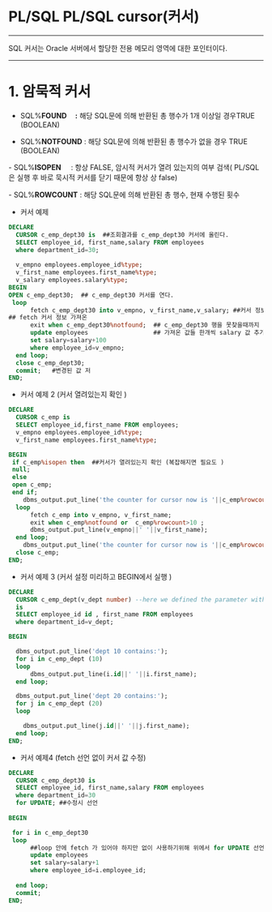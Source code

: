 # PL/SQL PL/SQL cursor(커서)

---

SQL 커서는 Oracle 서버에서 할당한 전용 메모리 영역에 대한 포인터이다.

---

# 1.  암묵적 커서

- SQL%**FOUND     :** 해당 SQL문에 의해 반환된 총 행수가 1개 이상일 경우TRUE (BOOLEAN)

- SQL%**NOTFOUND** : 해당 SQL문에 의해 반환된 총 행수가 없을 경우 TRUE (BOOLEAN)

- SQL%**ISOPEN**     : 항상 FALSE, 암시적 커서가 열려 있는지의 여부 검색( PL/SQL은 실행 후 바로 묵시적 커서를 닫기 때문에 항상 상 false)

- SQL%**ROWCOUNT** : 해당 SQL문에 의해 반환된 총 행수, 현재 수행된 횟수

- 커서 예제

```sql
DECLARE
  CURSOR c_emp_dept30 is  ##조회결과를 c_emp_dept30 커서에 올린다.
  SELECT employee_id, first_name,salary FROM employees
  where department_id=30;
  
  v_empno employees.employee_id%type;
  v_first_name employees.first_name%type;
  v_salary employees.salary%type;
BEGIN
OPEN c_emp_dept30;  ## c_emp_dept30 커서를 연다.
 loop
      fetch c_emp_dept30 into v_empno, v_first_name,v_salary; ##커서 정보를 변수대입
## fetch 커서 정보 가져온 
      exit when c_emp_dept30%notfound;  ## c_emp_dept30 행을 못찾을때까지
      update employees                  ## 가져온 값들 한개씩 salary 값 추가
      set salary=salary+100
      where employee_id=v_empno;
  end loop; 
  close c_emp_dept30;
  commit;   #변경된 값 저
END;
```

- 커서 예제 2 (커서 열려있는지 확인  )

```sql
DECLARE
  CURSOR c_emp is
  SELECT employee_id,first_name FROM employees;
  v_empno employees.employee_id%type;
  v_first_name employees.first_name%type;

BEGIN
 if c_emp%isopen then  ##커서가 열려있는지 확인 (복잡해지면 필요도 )
 null;
 else
 open c_emp;
 end if;
    dbms_output.put_line('the counter for cursor now is '||c_emp%rowcount);
  loop
      fetch c_emp into v_empno, v_first_name;
      exit when c_emp%notfound or  c_emp%rowcount>10 ;
      dbms_output.put_line(v_empno||' '||v_first_name);
  end loop;
    dbms_output.put_line('the counter for cursor now is '||c_emp%rowcount);
  close c_emp;
END;
```

- 커서 예제 3 (커서 설정 미리하고 BEGIN에서 실행 )

```sql
DECLARE
  CURSOR c_emp_dept(v_dept number) --here we defined the parameter without size
  is
  SELECT employee_id id , first_name FROM employees
  where department_id=v_dept;

BEGIN

  dbms_output.put_line('dept 10 contains:');
  for i in c_emp_dept (10)
  loop
      dbms_output.put_line(i.id||' '||i.first_name);
  end loop;

  dbms_output.put_line('dept 20 contains:');
  for j in c_emp_dept (20)
  loop

    dbms_output.put_line(j.id||' '||j.first_name);
  end loop;
END;
```

- 커서 예제4 (fetch 선언 없이 커서 값 수정)

```sql
DECLARE
  CURSOR c_emp_dept30 is
  SELECT employee_id, first_name,salary FROM employees
  where department_id=30
  for UPDATE; ##수정시 선언
  
BEGIN

 for i in c_emp_dept30
 loop 
      ##loop 안에 fetch 가 있어야 하지만 없이 사용하기위해 위에서 for UPDATE 선언
      update employees
      set salary=salary+1
      where employee_id=i.employee_id;
      
  end loop; 
  commit;
END;
```